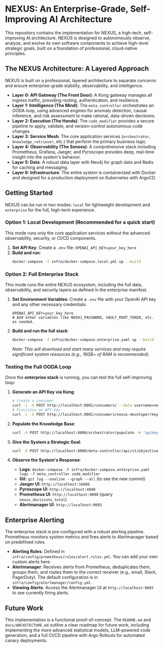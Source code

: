 # NEXUS: An Enterprise-Grade, Self-Improving AI Architecture

This repository contains the implementation for NEXUS, a high-tech, self-improving AI architecture. NEXUS is designed to autonomously observe, analyze, and evolve its own software components to achieve high-level strategic goals, built on a foundation of professional, cloud-native principles.

## The NEXUS Architecture: A Layered Approach

NEXUS is built on a professional, layered architecture to separate concerns and ensure enterprise-grade stability, observability, and intelligence.

-   **Layer 0: API Gateway (The Front Door)**: A Kong gateway manages all ingress traffic, providing routing, authentication, and resilience.
-   **Layer 1: Intelligence (The Mind)**: The `meta_controller` orchestrates an OODA loop, using advanced engines for anomaly detection, causal inference, and risk assessment to make rational, data-driven decisions.
-   **Layer 2: Execution (The Hands)**: The `code_modifier` provides a secure pipeline to apply, validate, and version-control autonomous code changes.
-   **Layer 3: Service Mesh**: The core application services (`orchestrator`, `knowledge_retriever`, etc.) that perform the primary business logic.
-   **Layer 4: Observability (The Senses)**: A comprehensive stack including Prometheus, Grafana, Jaeger, and Pyroscope provides deep, real-time insight into the system's behavior.
-   **Layer 5: Data**: A robust data layer with Neo4j for graph data and Redis for caching and messaging.
-   **Layer 6: Infrastructure**: The entire system is containerized with Docker and designed for a production deployment on Kubernetes with ArgoCD.

## Getting Started

NEXUS can be run in two modes: `local` for lightweight development and `enterprise` for the full, high-tech experience.

### Option 1: Local Development (Recommended for a quick start)

This mode runs only the core application services without the advanced observability, security, or CI/CD components.

1.  **Set API Key**: Create a `.env` file: `OPENAI_API_KEY=your_key_here`
2.  **Build and run**:
    ```sh
    docker-compose -f infra/docker-compose.local.yml up --build
    ```

### Option 2: Full Enterprise Stack

This mode runs the entire NEXUS ecosystem, including the full data, observability, and security layers as defined in the enterprise manifest.

1.  **Set Environment Variables**: Create a `.env` file with your OpenAI API key and any other necessary credentials:
    ```
    OPENAI_API_KEY=your_key_here
    # Add other variables like NEO4J_PASSWORD, VAULT_ROOT_TOKEN, etc. as needed.
    ```
2.  **Build and run the full stack**:
    ```sh
    docker-compose -f infra/docker-compose.enterprise.yaml up --build
    ```
    *Note: This will download and start many services and may require significant system resources (e.g., 16GB+ of RAM is recommended).*

### Testing the Full OODA Loop

Once the **enterprise stack** is running, you can test the full self-improving loop:

1.  **Generate an API Key via Kong**:
    ```sh
    # Create a consumer
    curl -i -X POST http://localhost:8001/consumers/ --data username=nexus-developer
    # Provision an API key
    curl -i -X POST http://localhost:8001/consumers/nexus-developer/key-auth --data key=my-secret-apikey
    ```

2.  **Populate the Knowledge Base**:
    ```sh
    curl -X POST http://localhost:8000/orchestrator/populate -H "apikey: my-secret-apikey" -H "Content-Type: application/json" -d '{"documents": ["The orchestrator is the core of NEXUS."]}'
    ```

3.  **Give the System a Strategic Goal**:
    ```sh
    curl -X POST http://localhost:8000/meta-controller/api/v1/objective -H "apikey: my-secret-apikey" -H "Content-Type: application/json" -d '{"goal": "reduce_latency", "target_metric": "latency", "intervention": "enable_caching", "affected_metrics": ["latency", "error_rate"]}'
    ```

4.  **Observe the System's Response**:
    -   **Logs**: `docker-compose -f infra/docker-compose.enterprise.yaml logs -f meta_controller code_modifier`
    -   **Git**: `git log --oneline --graph --all` (to see the new commit)
    -   **Jaeger UI**: `http://localhost:16686`
    -   **Pyroscope UI**: `http://localhost:4040`
    -   **Prometheus UI**: `http://localhost:9090` (query `nexus_decisions_total`)
    -   **Alertmanager UI**: `http://localhost:9093`

## Enterprise Alerting

The enterprise stack is pre-configured with a robust alerting pipeline. Prometheus monitors system metrics and fires alerts to Alertmanager based on predefined rules.

-   **Alerting Rules**: Defined in `infra/config/prometheus/rules/alert.rules.yml`. You can add your own custom alerts here.
-   **Alertmanager**: Receives alerts from Prometheus, deduplicates them, groups them, and routes them to the correct receiver (e.g., email, Slack, PagerDuty). The default configuration is in `infra/config/alertmanager/config.yml`.
-   **Viewing Alerts**: Access the Alertmanager UI at `http://localhost:9093` to see currently firing alerts.

## Future Work

This implementation is a functional proof-of-concept. The `README.md` and `docs/ARCHITECTURE.md` outline a clear roadmap for future work, including implementing the more advanced statistical models, LLM-powered code generation, and a full CI/CD pipeline with Argo Rollouts for automated canary deployments.